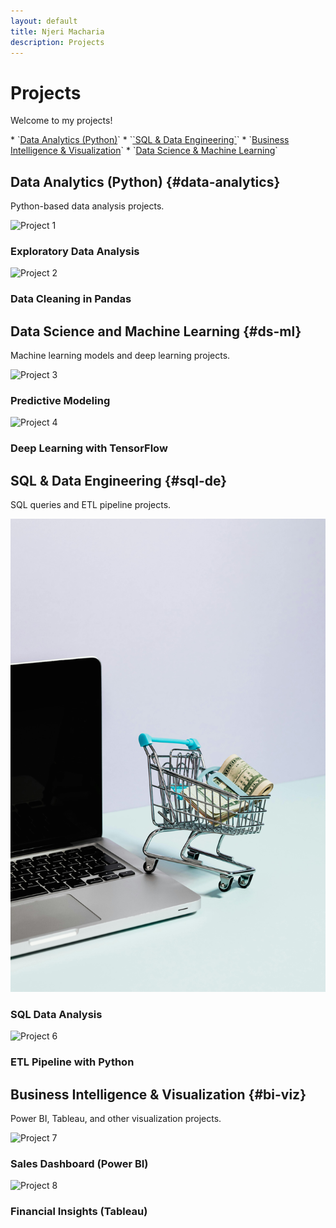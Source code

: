 ```yaml
---
layout: default
title: Njeri Macharia
description: Projects
---
```


# Projects
Welcome to my projects!

<div class="project-nav">
  *   `<a href="#data-analytics" class="project-btn">Data Analytics (Python)</a>`
  *   `<a href="#sql-de" class="project-btn">`SQL & Data Engineering`</a>`
  *   `<a href="#bi-viz" class="project-btn">Business Intelligence & Visualization</a>`
  *   `<a href="#ds-ml" class="project-btn">Data Science & Machine Learning</a>`
</div>


## Data Analytics (Python) {#data-analytics}
Python-based data analysis projects. 

<div class="project-grid">
  <div class="project-tile" onclick="openProject('project1')">
    <img src="assets/images/project1.png" alt="Project 1">
    <h3>Exploratory Data Analysis</h3>
  </div>
  <div class="project-tile" onclick="openProject('project2')">
    <img src="assets/images/project2.png" alt="Project 2">
    <h3>Data Cleaning in Pandas</h3>
  </div>
</div>

## Data Science and Machine Learning {#ds-ml}
Machine learning models and deep learning projects.

<div class="project-grid">
  <div class="project-tile" onclick="openProject('project3')">
    <img src="assets/images/project3.png" alt="Project 3">
    <h3>Predictive Modeling</h3>
  </div>
  <div class="project-tile" onclick="openProject('project4')">
    <img src="assets/images/project4.png" alt="Project 4">
    <h3>Deep Learning with TensorFlow</h3>
  </div>
</div>

## SQL & Data Engineering {#sql-de}
SQL queries and ETL pipeline projects.

<div class="project-grid">
  <div class="project-tile" onclick="openProject('project5')">
    <img src="assets/images/project5.png" alt="Project 5">
    <h3>SQL Data Analysis</h3>
  </div>
  <div class="project-tile" onclick="openProject('project6')">
    <img src="assets/images/project6.png" alt="Project 6">
    <h3>ETL Pipeline with Python</h3>
  </div>
</div>

## Business Intelligence & Visualization {#bi-viz}
Power BI, Tableau, and other visualization projects.

<div class="project-grid">
  <div class="project-tile" onclick="openProject('project7')">
    <img src="assets/images/project7.png" alt="Project 7">
    <h3>Sales Dashboard (Power BI)</h3>
  </div>
  <div class="project-tile" onclick="openProject('project8')">
    <img src="assets/images/project8.png" alt="Project 8">
    <h3>Financial Insights (Tableau)</h3>
  </div>
</div>

